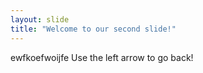 ```yaml
---
layout: slide
title: "Welcome to our second slide!"
---
```

ewfkoefwoijfe
Use the left arrow to go back!
